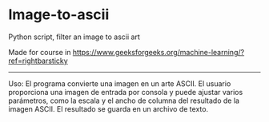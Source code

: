 # Image-to-ascii
Python script, filter an image to ascii art

Made for course in https://www.geeksforgeeks.org/machine-learning/?ref=rightbarsticky

---------------------------------------------------------------------------------------------------
Uso:
El programa convierte una imagen en un arte ASCII. El usuario proporciona una imagen de entrada por consola 
y puede ajustar varios parámetros, como la escala y el ancho de columna del resultado de la imagen ASCII. 
El resultado se guarda en un archivo de texto.
